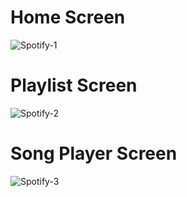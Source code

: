 # Home Screen

![Spotify-1](https://github.com/user-attachments/assets/ee9f5180-0b67-4a7b-a671-4880620bba0b)


# Playlist Screen
![Spotify-2](https://github.com/user-attachments/assets/e6923888-f225-4ee7-ae07-b227cf8b9e3e)


# Song Player Screen
![Spotify-3](https://github.com/user-attachments/assets/b1d05642-f966-4f11-aaf5-5f96e902abc7)


